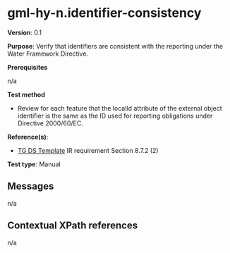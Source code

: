 # gml-hy-n.identifier-consistency

**Version**: 0.1

**Purpose**: Verify that identifiers are consistent with the reporting under the Water Framework Directive.

**Prerequisites**

n/a

**Test method**

* Review for each feature that the localId attribute of the external object identifier is the same as the ID used for reporting obligations under Directive 2000/60/EC.

**Reference(s)**: 

* [TG DS Template](README.md#ref_TG_DS_tmpl) IR requirement Section 8.7.2 (2)

**Test type**: Manual

## Messages

n/a

## Contextual XPath references

n/a